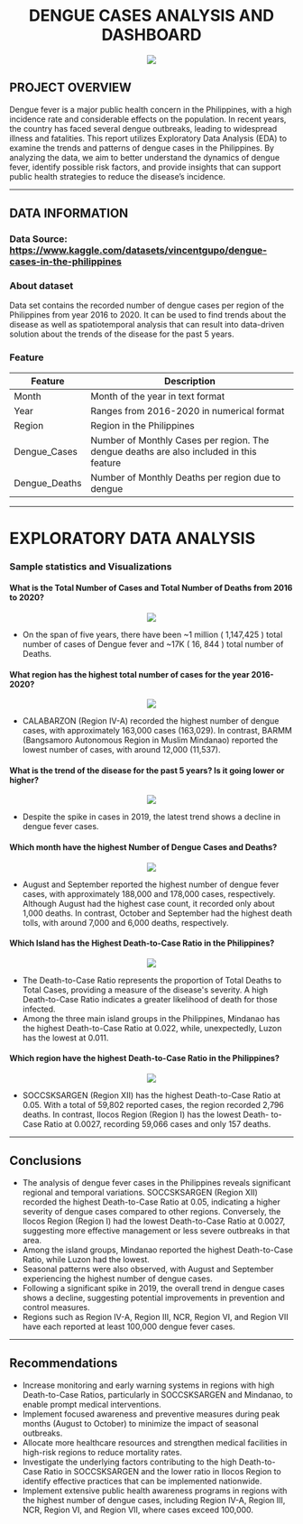 <div align="center">
<h1> DENGUE CASES ANALYSIS AND DASHBOARD </h1>
</div>
<div align="center"><img src="https://github.com/Batchaaaaan/Power-BI-Projects/blob/main/dengue-cases-analysis-and-dashboard/images/dashboard.png"></div>

## PROJECT OVERVIEW
Dengue fever is a major public health concern in the Philippines, with a high incidence rate and considerable effects on the population. In recent years, the country has faced several dengue outbreaks, leading to widespread illness and fatalities. This report utilizes Exploratory Data Analysis (EDA) to examine the trends and patterns of dengue cases in the Philippines. By analyzing the data, we aim to better understand the dynamics of dengue fever, identify possible risk factors, and provide insights that can support public health strategies to reduce the disease’s incidence.

<hr>

## DATA INFORMATION
### Data Source: https://www.kaggle.com/datasets/vincentgupo/dengue-cases-in-the-philippines
### About dataset
Data set contains the recorded number of dengue cases per region of the Philippines from year 2016 to 2020. It can be used to find trends about the disease as well as spatiotemporal analysis that can result into data-driven solution about the trends of the disease for the past 5 years.
### Feature
| Feature | Description|
|-|-|
| Month | Month of the year in text format |
| Year | Ranges from 2016-2020 in numerical format |
|	Region | Region in the Philippines |
|	Dengue_Cases | Number of Monthly Cases per region. The dengue deaths are also included in this feature |
|	Dengue_Deaths | Number of Monthly Deaths per region due to dengue |

<hr>

# EXPLORATORY DATA ANALYSIS
### Sample statistics and Visualizations
#### What is the Total Number of Cases and Total Number of Deaths from 2016 to 2020?
<div align="center"><img src="https://github.com/Batchaaaaan/Power-BI-Projects/blob/main/dengue-cases-analysis-and-dashboard/images/visual1.png"></div>

- On the span of five years, there have been ~1 million ( 1,147,425 ) total number of cases of Dengue fever and ~17K ( 16, 844 ) total number of Deaths. 

#### What region has the highest total number of cases for the year 2016-2020?
 <div align="center"><img src="https://github.com/Batchaaaaan/Power-BI-Projects/blob/main/dengue-cases-analysis-and-dashboard/images/visual2.png"></div>
 
 -  CALABARZON (Region IV-A) recorded the highest number of dengue cases, with approximately 163,000 cases (163,029). In contrast, BARMM (Bangsamoro Autonomous Region in Muslim Mindanao) reported the lowest number of cases, with around 12,000 (11,537).

#### What is the trend of the disease for the past 5 years? Is it going lower or higher?
  <div align="center"><img src="https://github.com/Batchaaaaan/Power-BI-Projects/blob/main/dengue-cases-analysis-and-dashboard/images/visual3.png"></div>
  
  - Despite the spike in cases in 2019, the latest trend shows a decline in dengue fever cases.
 
#### Which month have the highest Number of Dengue Cases and Deaths? 
 <div align="center"><img src="https://github.com/Batchaaaaan/Power-BI-Projects/blob/main/dengue-cases-analysis-and-dashboard/images/visual4.png"></div> 
 
- August and September reported the highest number of dengue fever cases, with approximately 188,000 and 178,000 cases, respectively. Although August had the highest case count, it recorded only about 1,000 deaths. In contrast, October and September had the highest death tolls, with around 7,000 and 6,000 deaths, respectively. 


#### Which Island has the Highest Death-to-Case Ratio in the Philippines?
 <div align="center"><img src="https://github.com/Batchaaaaan/Power-BI-Projects/blob/main/dengue-cases-analysis-and-dashboard/images/visual5.png"></div>

- The Death-to-Case Ratio represents the proportion of Total Deaths to Total Cases, providing a measure of the disease's severity. A high Death-to-Case Ratio indicates a greater likelihood of death for those infected. 
- Among the three main island groups in the Philippines, Mindanao has the highest Death-to-Case Ratio at 0.022, while, unexpectedly, Luzon has the lowest at 0.011. 

#### Which region have the highest Death-to-Case Ratio in the Philippines?
  <div align="center"><img src="https://github.com/Batchaaaaan/Power-BI-Projects/blob/main/dengue-cases-analysis-and-dashboard/images/visual6.png"></div>
  
- SOCCSKSARGEN (Region XII) has the highest Death-to-Case Ratio at 0.05. With a total of 59,802 reported cases, the region recorded 2,796 deaths. In contrast, Ilocos Region (Region I) has the lowest Death-  to-Case Ratio at 0.0027, recording 59,066 cases and only 157 deaths.

<hr>

## Conclusions

-	The analysis of dengue fever cases in the Philippines reveals significant regional and temporal variations. SOCCSKSARGEN (Region XII) recorded the highest Death-to-Case Ratio at 0.05, indicating a higher severity of dengue cases compared to other regions. Conversely, the Ilocos Region (Region I) had the lowest Death-to-Case Ratio at 0.0027, suggesting more effective management or less severe outbreaks in that area. 
-	Among the island groups, Mindanao reported the highest Death-to-Case Ratio, while Luzon had the lowest.
-	Seasonal patterns were also observed, with August and September experiencing the highest number of dengue cases. 
-	Following a significant spike in 2019, the overall trend in dengue cases shows a decline, suggesting potential improvements in prevention and control measures.
-	Regions such as Region IV-A, Region III, NCR, Region VI, and Region VII have each reported at least 100,000 dengue fever cases.
<hr>

## Recommendations
-	Increase monitoring and early warning systems in regions with high Death-to-Case Ratios, particularly in SOCCSKSARGEN and Mindanao, to enable prompt medical interventions.
-	Implement focused awareness and preventive measures during peak months (August to October) to minimize the impact of seasonal outbreaks.
-	Allocate more healthcare resources and strengthen medical facilities in high-risk regions to reduce mortality rates.
-	Investigate the underlying factors contributing to the high Death-to-Case Ratio in SOCCSKSARGEN and the lower ratio in Ilocos Region to identify effective practices that can be implemented nationwide.
-	Implement extensive public health awareness programs in regions with the highest number of dengue cases, including Region IV-A, Region III, NCR, Region VI, and Region VII, where cases exceed 100,000.

